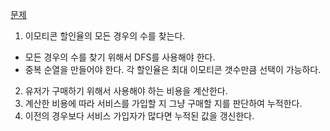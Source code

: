 [문제](https://school.programmers.co.kr/learn/courses/30/lessons/150368)

1. 이모티콘 할인율의 모든 경우의 수를 찾는다.
- 모든 경우의 수를 찾기 위해서 DFS를 사용해야 한다.
- 중복 순열을 만들어야 한다. 각 할인율은 최대 이모티콘 갯수만큼 선택이 가능하다.
2. 유저가 구매하기 위해서 사용해야 하는 비용을 계산한다.
3. 계산한 비용에 따라 서비스를 가입할 지 그냥 구매할 지를 판단하여 누적한다.
4. 이전의 경우보다 서비스 가입자가 많다면 누적된 값을 갱신한다.